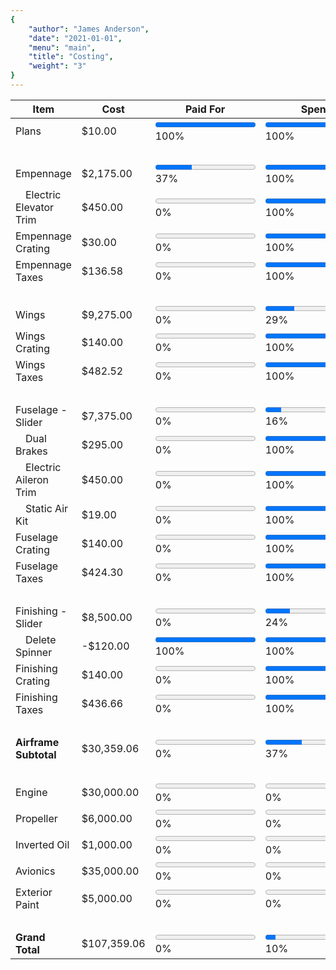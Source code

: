 ```yaml
---
{
	"author": "James Anderson",
	"date": "2021-01-01",
	"menu": "main",
	"title": "Costing",
	"weight": "3"
}
---
```


Item                          | Cost        | Paid For                                                              | Spent                                                                  | Built
------------------------------|-------------|-----------------------------------------------------------------------|------------------------------------------------------------------------|-----
Plans                         | $10.00      | <progress id="0Plans" value="10" max="10"></progress> 100%            | <progress id="1Plans" value="10" max="10"></progress> 100%             | <progress id="2Plans" value="0" max="10"></progress> 0%
&nbsp;|&nbsp;|&nbsp;|&nbsp;|&nbsp;
Empennage                     | $2,175.00   | <progress id="0Empennage" value="800" max="2175"></progress> 37%      | <progress id="1Empennage" value="2175" max="2175"></progress> 100%     | <progress id="2Empennage" value="0" max="2175"></progress> 0%
&emsp;Electric Elevator Trim  | $450.00     | <progress id="0EmpennageTrim" value="0" max="450"></progress> 0%      | <progress id="1EmpennageTrim" value="450" max="450"></progress> 100%   | <progress id="2EmpennageTrim" value="0" max="450"></progress> 0%
Empennage Crating             | $30.00      | <progress id="0EmpennageCrate" value="0" max="30"></progress> 0%      | <progress id="1EmpennageCrate" value="30" max="30"></progress> 100%    | <progress id="2EmpennageCrate" value="0" max="30"></progress> 0%
Empennage Taxes               | $136.58     | <progress id="0EmpennageTaxes" value="0" max="137"></progress> 0%     | <progress id="1EmpennageTaxes" value="137" max="137"></progress> 100%  | <progress id="2EmpennageTaxes" value="0" max="137"></progress> 0%
&nbsp;|&nbsp;|&nbsp;|&nbsp;|&nbsp;
Wings                         | $9,275.00   | <progress id="0Wings" value="0" max="9275"></progress> 0%             | <progress id="1Wings" value="2687" max="9275"></progress> 29%          | <progress id="2Wings" value="0" max="9275"></progress> 0%
Wings Crating                 | $140.00     | <progress id="0WingsCrate" value="0" max="140"></progress> 0%         | <progress id="1WingsCrate" value="140" max="140"></progress> 100%      | <progress id="2WingsCrate" value="0" max="140"></progress> 0%
Wings Taxes                   | $482.52     | <progress id="0WingsTaxes" value="0" max="483"></progress> 0%         | <progress id="1WingsTaxes" value="483" max="483"></progress> 100%      | <progress id="2WingsTaxes" value="0" max="483"></progress> 0%
&nbsp;|&nbsp;|&nbsp;|&nbsp;|&nbsp;
Fuselage - Slider             | $7,375.00   | <progress id="0Fuselage" value="0" max="7375"></progress> 0%          | <progress id="1Fuselage" value="1171" max="7375"></progress> 16%       | <progress id="2Fuselage" value="0" max="7375"></progress> 0%
&emsp;Dual Brakes             | $295.00     | <progress id="0FuselageBrakes" value="0" max="295"></progress> 0%     | <progress id="1FuselageBrakes" value="295" max="295"></progress> 100%  | <progress id="2FuselageBrakes" value="0" max="295"></progress> 0%
&emsp;Electric Aileron Trim   | $450.00     | <progress id="0FuselageTrim" value="0" max="450"></progress> 0%       | <progress id="1FuselageTrim" value="450" max="450"></progress> 100%    | <progress id="2FuselageTrim" value="0" max="450"></progress> 0%
&emsp;Static Air Kit          | $19.00      | <progress id="0FuselageStatic" value="0" max="19"></progress> 0%      | <progress id="1FuselageStatic" value="19" max="19"></progress> 100%    | <progress id="2FuselageStatic" value="0" max="19"></progress> 0%
Fuselage Crating              | $140.00     | <progress id="0FuselageCrate" value="0" max="140"></progress> 0%      | <progress id="1FuselageCrate" value="140" max="140"></progress> 100%   | <progress id="2FuselageCrate" value="0" max="140"></progress> 0%
Fuselage Taxes                | $424.30     | <progress id="0FuselageTaxes" value="0" max="425"></progress> 0%      | <progress id="1FuselageTaxes" value="425" max="425"></progress> 100%   | <progress id="2FuselageTaxes" value="0" max="425"></progress> 0%
&nbsp;|&nbsp;|&nbsp;|&nbsp;|&nbsp;
Finishing - Slider            | $8,500.00   | <progress id="0Finishing" value="0" max="8380"></progress> 0%         | <progress id="1Finishing" value="2043" max="8380"></progress> 24%      | <progress id="2Finishing" value="0" max="8380"></progress> 0%
&emsp;Delete Spinner          | -$120.00    | <progress id="0FinishingSpin" value="120" max="120"></progress> 100%  | <progress id="1FinishingSpin" value="120" max="120"></progress> 100%   | <progress id="2FinishingSpin" value="0" max="120"></progress> 0%
Finishing Crating             | $140.00     | <progress id="0FinishingCrate" value="0" max="140"></progress> 0%     | <progress id="1FinishingCrate" value="140" max="140"></progress> 100%  | <progress id="2FinishingCrate" value="0" max="140"></progress> 0%
Finishing Taxes               | $436.66     | <progress id="0FinishingTaxes" value="0" max="437"></progress> 0%     | <progress id="1FinishingTaxes" value="437" max="437"></progress> 100%  | <progress id="2FinishingTaxes" value="0" max="437"></progress> 0%
&nbsp;|&nbsp;|&nbsp;|&nbsp;|&nbsp;
**Airframe Subtotal**         | $30,359.06  | <progress id="0Subtotal" value="10" max="30359"></progress> 0%        | <progress id="1Subtotal" value="11102" max="30359"></progress> 37%     | <progress id="2Subtotal" value="0" max="30359"></progress> 0%
&nbsp;|&nbsp;|&nbsp;|&nbsp;|&nbsp;
Engine                        | $30,000.00  | <progress id="0Engine" value="0" max="30000"></progress> 0%           | <progress id="1Engine" value="0" max="30000"></progress> 0%            | <progress id="2Engine" value="0" max="30000"></progress> 0%
Propeller                     | $6,000.00   | <progress id="0Propeller" value="0" max="6000"></progress> 0%         | <progress id="1Propeller" value="0" max="6000"></progress> 0%          | <progress id="2Propeller" value="0" max="6000"></progress> 0%
Inverted Oil                  | $1,000.00   | <progress id="0Inverted" value="0" max="1000"></progress> 0%          | <progress id="1Inverted" value="0" max="1000"></progress> 0%           | <progress id="2Inverted" value="0" max="1000"></progress> 0%
Avionics                      | $35,000.00  | <progress id="0Avionics" value="0" max="35000"></progress> 0%         | <progress id="1Avionics" value="0" max="35000"></progress> 0%          | <progress id="2Avionics" value="0" max="35000"></progress> 0%
Exterior Paint                | $5,000.00   | <progress id="0Paint" value="0" max="5000"></progress> 0%             | <progress id="1Paint" value="0" max="5000"></progress> 0%              | <progress id="2Paint" value="0" max="5000"></progress> 0%
&nbsp;|&nbsp;|&nbsp;|&nbsp;|&nbsp;
**Grand Total**               | $107,359.06 | <progress id="0Total" value="10" max="107359"></progress> 0%          | <progress id="1Total" value="11102" max="107359"></progress> 10%       | <progress id="2Total" value="0" max="107359"></progress> 0%
